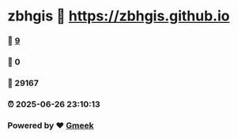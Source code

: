 # zbhgis :link: https://zbhgis.github.io 
### :page_facing_up: [9](https://zbhgis.github.io/tag.html) 
### :speech_balloon: 0 
### :hibiscus: 29167 
### :alarm_clock: 2025-06-26 23:10:13 
### Powered by :heart: [Gmeek](https://github.com/Meekdai/Gmeek)
